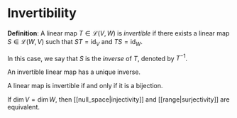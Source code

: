 # Invertibility
**Definition**: A linear map $T \in \mathcal{L}(V, W)$ is *invertible* if there exists a linear map $S \in \mathcal{L}(W, V)$ such that $ST = \text{id}_V$ and $TS = \text{id}_W$. 

In this case, we say that $S$ is the *inverse* of $T$, denoted by $T^{-1}$.

An invertible linear map has a unique inverse.

A linear map is invertible if and only if it is a bijection.

If $\dim V = \dim W$, then [[null_space|injectivity]] and [[range|surjectivity]] are equivalent.